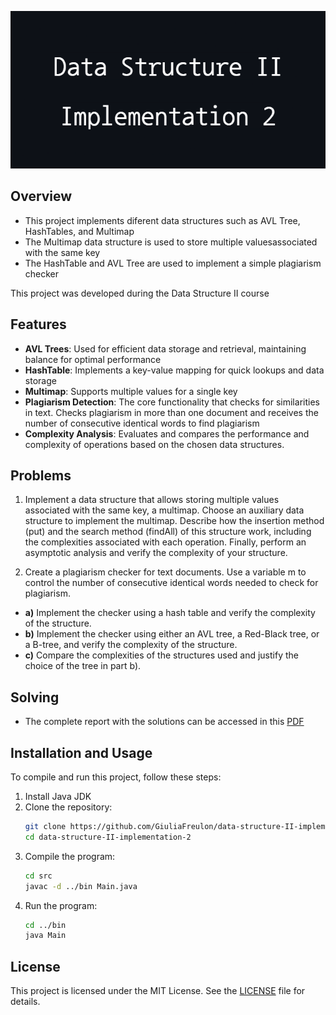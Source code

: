 <p align="center">
  <img src="img/Implementation_2_Banner.png" alt="Implementation 2 Banner" />
</p>

## Overview

- This project implements diferent data structures such as AVL Tree, HashTables, and Multimap
- The Multimap data structure is used to store multiple values ​​associated with the same key
- The HashTable and AVL Tree are used to implement a simple plagiarism checker
<p>This project was developed during the Data Structure II course

## Features

- **AVL Trees**: Used for efficient data storage and retrieval, maintaining balance for optimal performance
- **HashTable**: Implements a key-value mapping for quick lookups and data storage
- **Multimap**: Supports multiple values for a single key
- **Plagiarism Detection**: The core functionality that checks for similarities in text. Checks plagiarism in more than one document and receives the number of consecutive identical words to find plagiarism
- **Complexity Analysis**: Evaluates and compares the performance and complexity of operations based on the chosen data structures.

## Problems

1. Implement a data structure that allows storing multiple values associated with the same key, a multimap. Choose an auxiliary data structure to implement the multimap. Describe how the insertion method (put) and the search method (findAll) of this structure work, including the complexities associated with each operation. Finally, perform an asymptotic analysis and verify the complexity of your structure.

2. Create a plagiarism checker for text documents. Use a variable m to control the number of consecutive identical words needed to check for plagiarism.
- **a)** Implement the checker using a hash table and verify the complexity of the structure.
- **b)** Implement the checker using either an AVL tree, a Red-Black tree, or a B-tree, and verify the complexity of the structure.
- **c)** Compare the complexities of the structures used and justify the choice of the tree in part b).

## Solving

- The complete report with the solutions can be accessed in this [PDF](pdf/Relatório.pdf)

## Installation and Usage
To compile and run this project, follow these steps:
1. Install Java JDK
2. Clone the repository:
   ```sh
   git clone https://github.com/GiuliaFreulon/data-structure-II-implementation-2
   cd data-structure-II-implementation-2
3. Compile the program:
   ```bash
   cd src
   javac -d ../bin Main.java
4. Run the program:
   ```bash
   cd ../bin
   java Main
   
## License
This project is licensed under the MIT License. See the [LICENSE](LICENSE) file for details.
